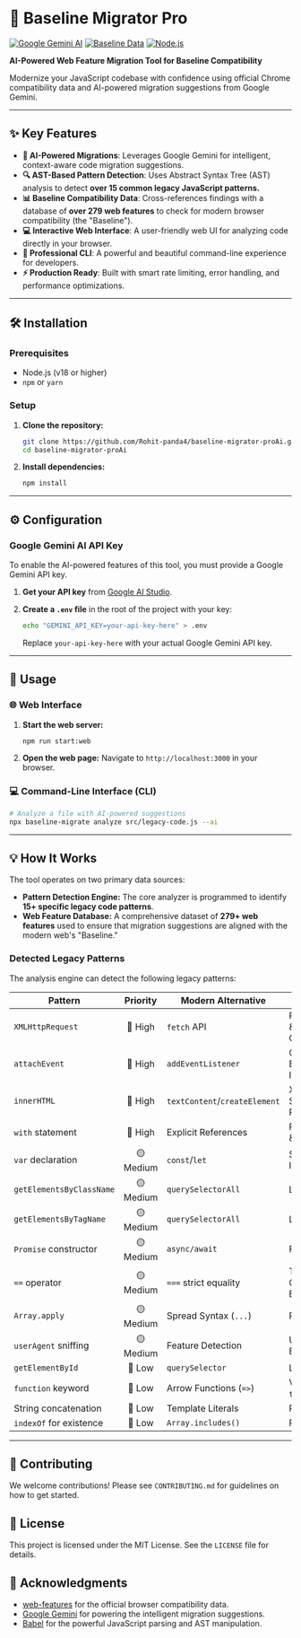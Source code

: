 # 🚀 Baseline Migrator Pro

[![Google Gemini AI](https://img.shields.io/badge/AI-Google%20Gemini-blue)](https://ai.google.dev)
[![Baseline Data](https://img.shields.io/badge/Baseline%20Data-279%20Web%20Features-green)](https://github.com/web-platform-dx/web-features)
[![Node.js](https://img.shields.io/badge/Node.js-18%2B-brightgreen)](https://nodejs.org)

**AI-Powered Web Feature Migration Tool for Baseline Compatibility**

Modernize your JavaScript codebase with confidence using official Chrome compatibility data and AI-powered migration suggestions from Google Gemini.

---

## ✨ Key Features

-   **🤖 AI-Powered Migrations**: Leverages Google Gemini for intelligent, context-aware code migration suggestions.
-   **🔍 AST-Based Pattern Detection**: Uses Abstract Syntax Tree (AST) analysis to detect **over 15 common legacy JavaScript patterns.**
-   **📊 Baseline Compatibility Data**: Cross-references findings with a database of **over 279 web features** to check for modern browser compatibility (the "Baseline").
-   **💻 Interactive Web Interface**: A user-friendly web UI for analyzing code directly in your browser.
-   **🎨 Professional CLI**: A powerful and beautiful command-line experience for developers.
-   **⚡ Production Ready**: Built with smart rate limiting, error handling, and performance optimizations.

---

## 🛠️ Installation

### Prerequisites

-   Node.js (v18 or higher)
-   `npm` or `yarn`

### Setup

1.  **Clone the repository:**
    ```bash
    git clone https://github.com/Rohit-panda4/baseline-migrator-proAi.git
    cd baseline-migrator-proAi
    ```

2.  **Install dependencies:**
    ```bash
    npm install
    ```

---

## ⚙️ Configuration

### Google Gemini AI API Key

To enable the AI-powered features of this tool, you must provide a Google Gemini API key.

1.  **Get your API key** from [Google AI Studio](https://ai.google.dev).

2.  **Create a `.env` file** in the root of the project with your key:
    ```bash
    echo "GEMINI_API_KEY=your-api-key-here" > .env
    ```
    Replace `your-api-key-here` with your actual Google Gemini API key.

---

## 🚀 Usage

### 🌐 Web Interface

1.  **Start the web server:**
    ```bash
    npm run start:web
    ```

2.  **Open the web page:**
    Navigate to `http://localhost:3000` in your browser.

### 💻 Command-Line Interface (CLI)

```bash
# Analyze a file with AI-powered suggestions
npx baseline-migrate analyze src/legacy-code.js --ai
```

---

## 💡 How It Works

The tool operates on two primary data sources:

-   **Pattern Detection Engine:** The core analyzer is programmed to identify **15+ specific legacy code patterns**.
-   **Web Feature Database:** A comprehensive dataset of **279+ web features** used to ensure that migration suggestions are aligned with the modern web's "Baseline."

### Detected Legacy Patterns

The analysis engine can detect the following legacy patterns:

| Pattern                | Priority | Modern Alternative        | Impact                  |
| ---------------------- | :------: | ------------------------- | ----------------------- |
| `XMLHttpRequest`       | 🔴 High  | `fetch` API                 | Performance & Complexity |
| `attachEvent`          | 🔴 High  | `addEventListener`        | Cross-Browser Inompat. |
| `innerHTML`            | 🔴 High  | `textContent`/`createElement` | XSS Security Risk       |
| `with` statement       | 🔴 High  | Explicit References       | Performance & Bugs      |
| `var` declaration      | 🟡 Medium | `const`/`let`             | Scoping Issues          |
| `getElementsByClassName` | 🟡 Medium | `querySelectorAll`        | Less Flexible           |
| `getElementsByTagName` | 🟡 Medium | `querySelectorAll`        | Less Flexible           |
| `Promise` constructor  | 🟡 Medium | `async/await`             | Readability             |
| `==` operator          | 🟡 Medium | `===` strict equality     | Type Coercion Bugs      |
| `Array.apply`          | 🟡 Medium | Spread Syntax (`...`)     | Readability             |
| `userAgent` sniffing   | 🟡 Medium | Feature Detection         | Unreliable & Brittle    |
| `getElementById`       | 🔵 Low   | `querySelector`           | Less Flexible           |
| `function` keyword     | 🔵 Low   | Arrow Functions (`=>`)    | Verbose & `this` Binding |
| String concatenation   | 🔵 Low   | Template Literals         | Readability             |
| `indexOf` for existence| 🔵 Low   | `Array.includes()`        | Readability             |

---

## 🤝 Contributing

We welcome contributions! Please see `CONTRIBUTING.md` for guidelines on how to get started.

## 📄 License

This project is licensed under the MIT License. See the `LICENSE` file for details.

## 🙏 Acknowledgments

-   [web-features](https://github.com/web-platform-dx/web-features) for the official browser compatibility data.
-   [Google Gemini](https://ai.google.dev) for powering the intelligent migration suggestions.
-   [Babel](https://babeljs.io) for the powerful JavaScript parsing and AST manipulation.
